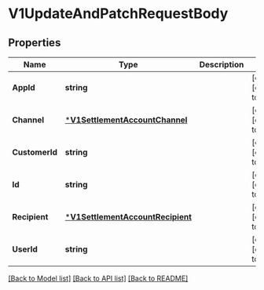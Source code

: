 # V1UpdateAndPatchRequestBody

## Properties
Name | Type | Description | Notes
------------ | ------------- | ------------- | -------------
**AppId** | **string** |  | [optional] [default to null]
**Channel** | [***V1SettlementAccountChannel**](v1SettlementAccountChannel.md) |  | [optional] [default to null]
**CustomerId** | **string** |  | [optional] [default to null]
**Id** | **string** |  | [optional] [default to null]
**Recipient** | [***V1SettlementAccountRecipient**](v1SettlementAccountRecipient.md) |  | [optional] [default to null]
**UserId** | **string** |  | [optional] [default to null]

[[Back to Model list]](../README.md#documentation-for-models) [[Back to API list]](../README.md#documentation-for-api-endpoints) [[Back to README]](../README.md)


